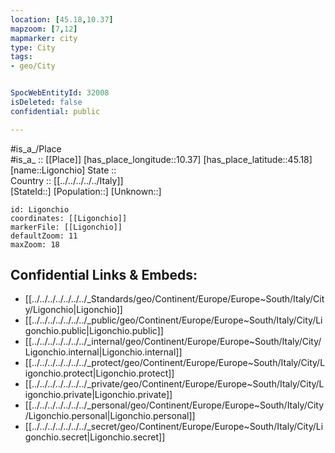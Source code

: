 ```yaml
---
location: [45.18,10.37] 
mapzoom: [7,12] 
mapmarker: city 
type: City
tags:
- geo/City


SpocWebEntityId: 32008
isDeleted: false
confidential: public

---
```

#is_a_/Place  
#is_a_ :: [[Place]] 
[has_place_longitude::10.37] 
[has_place_latitude::45.18] 
[name::Ligonchio] 
State ::  
Country :: [[../../../../../Italy]]  
[StateId::] 
[Population::] 
[Unknown::] 


```leaflet
id: Ligonchio
coordinates: [[Ligonchio]] 
markerFile: [[Ligonchio]] 
defaultZoom: 11 
maxZoom: 18
```


## Confidential Links & Embeds: 
- [[../../../../../../../_Standards/geo/Continent/Europe/Europe~South/Italy/City/Ligonchio|Ligonchio]] 
- [[../../../../../../../_public/geo/Continent/Europe/Europe~South/Italy/City/Ligonchio.public|Ligonchio.public]] 
- [[../../../../../../../_internal/geo/Continent/Europe/Europe~South/Italy/City/Ligonchio.internal|Ligonchio.internal]] 
- [[../../../../../../../_protect/geo/Continent/Europe/Europe~South/Italy/City/Ligonchio.protect|Ligonchio.protect]] 
- [[../../../../../../../_private/geo/Continent/Europe/Europe~South/Italy/City/Ligonchio.private|Ligonchio.private]] 
- [[../../../../../../../_personal/geo/Continent/Europe/Europe~South/Italy/City/Ligonchio.personal|Ligonchio.personal]] 
- [[../../../../../../../_secret/geo/Continent/Europe/Europe~South/Italy/City/Ligonchio.secret|Ligonchio.secret]] 
